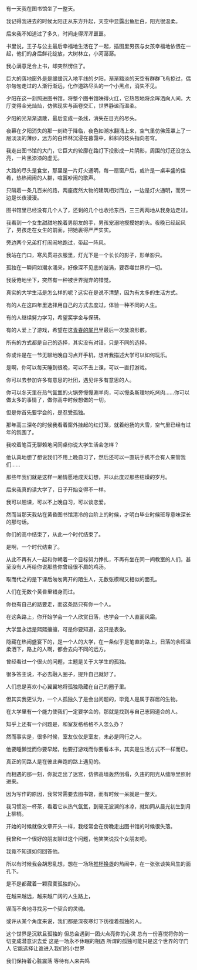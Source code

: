 有一天我在图书馆坐了一整天。

我记得我进去的时候太阳正从东方升起，天空中显露出鱼肚白，阳光很温柔。

后来我不知道过了多久，时间走得浑浑噩噩。

书里说，王子与公主最后幸福地生活在了一起，插图里男孩与女孩幸福地依偎在一起，他们的身后鲜花绽放，大树林立，小河潺潺。

我心满意足合上书，却突然愣住了。

巨大的落地窗外是是缓缓沉入地平线的夕阳，渐渐黯淡的天空有群群飞鸟掠过，偶尔匆匆走过的人渐行渐远，化作道路尽头的一个小黑点，消失不见。

夕阳在这一刻照进图书馆，将整个图书馆映得火红，它热烈地将余晖洒向人间，大厅变得金光灿灿，仿佛现实与画卷交汇，世界静谧而温柔。

夕阳的光渐渐退散，最后变成一条线，消失在目光的尽头。

夜幕在夕阳消失的那一刻终于降临，夜色如潮水翻涌上来，空气里仿佛笼罩上了一层淡淡的薄纱，远方的白烨林沉浸在暮霭中，斜斜的枝头指向苍穹。

我走出图书馆的大门，它巨大的轮廓在路灯下投影成一片阴影，周围的灯还没怎么亮，一片黑漆漆的虚无。

大路的尽头是食堂，那里是一片灯火通明，每一扇窗户后，或许是一桌丰盛的佳肴，热热闹闹的人群，喧嚣吵闹的歌声。

只隔着一条几百米的路，两座庞然大物的建筑相对而立，一边是灯火通明，而另一边是长夜漫漫。

图书馆里已经没有几个人了，还剩的几个也收拾东西，三三两两地从我身边走过。

我看到一个女生甜甜地挽着男朋友的手，男孩宠溺地摸摸她的头。夜晚已经起风了，男孩走在女生的前面，把她裹得严严实实。

旁边两个兄弟打打闹闹地跑过，带起一阵风。

我站在门口，寒风贯进衣服里，灯光下是一个长长的影子，形单影只。

孤独在一瞬间如潮水涌来，好像深不见底的漩涡，要吞噬世界的一切。

我疲倦地坐下，突然有一种被世界抛弃的错觉。



真实的大学生活是怎么样的呢？这实在是说不清楚，因为有太多的生活方式。

有的人在这四年里选择用自己的方式去度过，体验一种不同的人生。

有的人继续努力学习，希望奖学金与保研。

有的人爱上了游戏，希望在这[青春的尾巴](https://www.zhihu.com/search?q=青春的尾巴&search_source=Entity&hybrid_search_source=Entity&hybrid_search_extra={"sourceType"%3A"answer"%2C"sourceId"%3A2377105395})里最后一次放浪形骸。

所有的方式都是自己的选择，其实没有对错，只是不同的选择。

你或许是在一节无聊地晚自习点开手机，想听我描述大学可以如何玩乐。

是啊，你可以每天睡到很晚，可以不去上课，可以一直打游戏。

你可以去参加许多有意思的社团，遇见许多有意思的人。

你可以冬天里在热气氤氲的火锅旁慢慢涮羊肉，可以慢条斯理地吃烤肉......你可以做太多的事情了，做你高中时候想做的一切。



但是你首先要学会的，是忍受孤独。

那年高三深冬的时候我看着窗外挂起的红灯笼，就着纷扬的大雪，空气里已经有过年的氛围了。

我咬着笔百无聊赖地问同桌你说大学生活会怎样？

他认真地想了想说我们不用上晚自习了，然后还可以一直玩手机不会有人来管我们......

那些年我们就是这样一厢情愿地成天幻想，并以此度过那些枯燥的岁月。



后来我真的读大学了，日子开始变得不一样。

我可以翘课，可以不上晚自习，可以谈恋爱。

然而当那天我站在黄昏图书馆清冷的台阶上的时候，才明白毕业时候班导意味深长的那句话。

你们的高中结束了，从此一个时代结束了。

是啊，一个时代结束了。

从此不再有人一起和你朝着一个目标努力挣扎，不再有坐在同一间教室的人们，甚至没有人再给你说那些你曾经很不屑的鸡汤。

取而代之的是下课后匆匆离开的陌生人，无数张模糊又相似的面孔。

人们在无数个黄昏里错身而过。

你也有自己的路要走，而这条路只有你一个人。

在这条路上，你开始学会一个人欣赏日落，也学会一个人直面风霜。

大学里永远是熙熙攘攘，可是你要知道，这只是表象。

隐藏在热闹盛宴下的，是一个人的大学，在一条似乎是笔直的路上，日落的余晖温柔洒下，路上的人啊，都会去向不同的远方。



曾经看过一个很火的问题，主题是关于大学生的孤独。

很多答主说，不必去融入圈子，提升自己就好了。

人们总是喜欢小心翼翼地将孤独隐藏在自己的圈子里。

但其实我更认为，一个人孤独久了是会出问题的，毕竟人是属于群居的生物。

在大学里有一个能力使我们一定要学会的，那就是找到与自己志同道合的人。

知乎上还有一个问题是，和室友格格格不入怎么办？

然而事实是，很多时候，室友仅仅是室友，未必是同行之人。

他要睡懒觉而你要早起，他要打游戏而你要看本书，其实是生活方式不一样而已。

真正的同路人是在彼此奔跑的路上遇见的。

而相遇的那一刻，你就走出了迷宫，仿佛高墙轰然倒塌，久违的阳光从缝隙里照射进来。

因为写作的原因，我常常需要去图书馆，而有时候一呆就是一整天。

我习惯泡一杯茶，看着它从热气氤氲，到毫无波澜的冰凉，就如同从晨光初生到月上柳梢。

开始的时候就像文章开头一样，我经常会在傍晚走出图书馆的时候很失落。

我曾和一个很好的朋友聊过这个问题，他笑笑说找个女朋友吧。

我竟不知道如何回答他。

所以有时候我会胡思乱想，想在一场场[推杯换盏](https://www.zhihu.com/search?q=推杯换盏&search_source=Entity&hybrid_search_source=Entity&hybrid_search_extra={"sourceType"%3A"answer"%2C"sourceId"%3A2377105395})的热闹中，在一张张谈笑风生的面孔下。

是不是都藏着一颗寂寞孤独的心。

在越来越远，越来越广阔的人生路上，

锲而不舍地寻找另一个契合的灵魂。

或许从某个角度来说，我们都是深夜寒灯下彷徨着孤独的人。



这个世界是沉默且孤独的
但总会遇到一团火点亮你的心灵
总有一份喜悦将你的一切变成潜意识去爱
这是一场永不休眠的相遇
所谓的孤独可能只是这个世界的守门人
它能选择让谁进入我们的小世界

我们保持着心脏震荡 等待有人来共鸣

